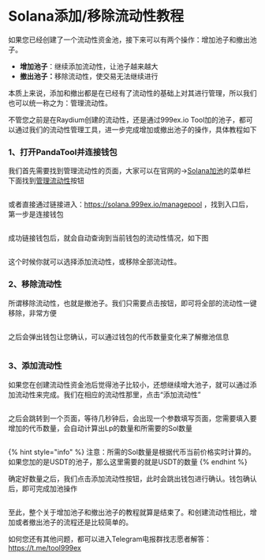 # Solana添加/移除流动性教程

如果您已经创建了一个流动性资金池，接下来可以有两个操作：增加池子和撤出池子。

* **增加池子**：继续添加流动性，让池子越来越大
* **撤出池子：**&#x79FB;除流动性，使交易无法继续进行

本质上来说，添加和撤出都是在已经有了流动性的基础上对其进行管理，所以我们也可以统一称之为：管理流动性。

不管您之前是在Raydium创建的流动性，还是通过999ex.io Tool加的池子，都可以通过我们的流动性管理工具，进一步完成增加或撤出池子的操作，具体教程如下

### 1、打开PandaTool并连接钱包

我们首先需要找到管理流动性的页面，大家可以在官网的→[Solana加池](https://solana.999ex.io/createpool)的菜单栏下面找到[管理流动性](https://solana.999ex.io/managepool)按钮

<figure><img src="https://1885923539-files.gitbook.io/~/files/v0/b/gitbook-x-prod.appspot.com/o/spaces%2FnmLBiMxr5iATgeZGW8in%2Fuploads%2F6Cs89PdENMX8T5ff30B8%2F1-%E5%B7%A5%E5%85%B7%E5%85%A5%E5%8F%A3.png?alt=media&#x26;token=b226e633-7519-4395-b56a-e5a513562bcf" alt=""><figcaption></figcaption></figure>

或者直接通过链接进入：<https://solana.999ex.io/managepool> ，找到入口后，第一步是连接钱包

<figure><img src="https://1885923539-files.gitbook.io/~/files/v0/b/gitbook-x-prod.appspot.com/o/spaces%2FnmLBiMxr5iATgeZGW8in%2Fuploads%2FBQRkMZFhrqLlp5n1wPZD%2F2-%E8%BF%9E%E6%8E%A5%E9%92%B1%E5%8C%85.png?alt=media&#x26;token=d0f2da26-030e-4e2b-993d-c544e665d480" alt=""><figcaption></figcaption></figure>

成功链接钱包后，就会自动查询到当前钱包的流动性情况，如下图

<figure><img src="https://1885923539-files.gitbook.io/~/files/v0/b/gitbook-x-prod.appspot.com/o/spaces%2FnmLBiMxr5iATgeZGW8in%2Fuploads%2FeAckXpn5CWWcIFav6nfF%2F%E6%B5%81%E5%8A%A8%E6%80%A7%E9%A1%B5%E9%9D%A2.png?alt=media&#x26;token=e79f7ae3-4536-46d4-8724-4a3e9f09a3f4" alt=""><figcaption></figcaption></figure>

这个时候你就可以选择添加流动性，或移除全部流动性。

### 2、移除流动性

所谓移除流动性，也就是撤池子。我们只需要点击按钮，即可将全部的流动性一键移除，非常方便

<figure><img src="https://1885923539-files.gitbook.io/~/files/v0/b/gitbook-x-prod.appspot.com/o/spaces%2FnmLBiMxr5iATgeZGW8in%2Fuploads%2FSGF2ud9RndAMk0BlImW5%2F%E7%A7%BB%E9%99%A4%E6%B5%81%E5%8A%A8%E6%80%A7.png?alt=media&#x26;token=1e359cf3-eb6e-4f3c-a41b-bc603f0cee41" alt=""><figcaption></figcaption></figure>

之后会弹出钱包让您确认，可以通过钱包的代币数量变化来了解撤池信息

<figure><img src="https://1885923539-files.gitbook.io/~/files/v0/b/gitbook-x-prod.appspot.com/o/spaces%2FnmLBiMxr5iATgeZGW8in%2Fuploads%2FjBx2onGpeU18EOrgHJwG%2F5-%E7%A7%BB%E9%99%A4%E6%B5%81%E5%8A%A8%E6%80%A7.png?alt=media&#x26;token=86ecaf44-f50c-4476-91b6-aa93dcdc5a47" alt=""><figcaption></figcaption></figure>

### 3、添加流动性

如果您在创建流动性资金池后觉得池子比较小，还想继续增大池子，就可以通过添加流动性来完成。我们在相应的流动性那里，点击“添加流动性”

<figure><img src="https://1885923539-files.gitbook.io/~/files/v0/b/gitbook-x-prod.appspot.com/o/spaces%2FnmLBiMxr5iATgeZGW8in%2Fuploads%2FzI1dAIDQLaAWBQADtN0q%2F%E6%B7%BB%E5%8A%A0%E6%B5%81%E5%8A%A8%E6%80%A7.png?alt=media&#x26;token=57f24cba-1c20-445d-a48a-b09be5b7921d" alt=""><figcaption></figcaption></figure>

之后会跳转到一个页面，等待几秒钟后，会出现一个参数填写页面，您需要填入要增加的代币数量，会自动计算出Lp的数量和所需要的Sol数量

<figure><img src="https://1885923539-files.gitbook.io/~/files/v0/b/gitbook-x-prod.appspot.com/o/spaces%2FnmLBiMxr5iATgeZGW8in%2Fuploads%2FW96GGTqn9a5CaSt6WlmH%2F9%E6%B7%BB%E5%8A%A0%E6%B5%81%E5%8A%A8%E6%80%A7.png?alt=media&#x26;token=723b2cd3-e68b-47b7-a41a-8dbca62be1f8" alt=""><figcaption></figcaption></figure>

{% hint style="info" %}
注意：所需的Sol数量是根据代币当前价格实时计算的。如果您加的是USDT的池子，那么这里需要的就是USDT的数量
{% endhint %}

确定好数量之后，我们点击添加流动性按钮，此时会跳出钱包进行确认。钱包确认后，即可完成加池操作

<figure><img src="https://1885923539-files.gitbook.io/~/files/v0/b/gitbook-x-prod.appspot.com/o/spaces%2FnmLBiMxr5iATgeZGW8in%2Fuploads%2FPfqkpixa76jcd3B0DZgL%2F10-%E9%92%B1%E5%8C%85%E7%A1%AE%E8%AE%A4.png?alt=media&#x26;token=e939f293-99ec-4a45-811e-e16c5d6f5597" alt=""><figcaption></figcaption></figure>

至此，整个关于增加池子和撤出池子的教程就算是结束了。和创建流动性相比，增加或者撤出池子的流程还是比较简单的。

如何您还有其他问题，都可以进入Telegram电报群找志愿者解答： <https://t.me/tool999ex>
